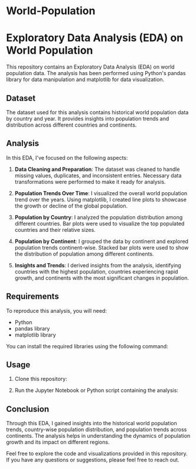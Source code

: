 # World-Population
# Exploratory Data Analysis (EDA) on World Population

This repository contains an Exploratory Data Analysis (EDA) on world population data. The analysis has been performed using Python's pandas library for data manipulation and matplotlib for data visualization.

## Dataset

The dataset used for this analysis contains historical world population data by country and year. It provides insights into population trends and distribution across different countries and continents.

## Analysis

In this EDA, I've focused on the following aspects:

1. **Data Cleaning and Preparation**: The dataset was cleaned to handle missing values, duplicates, and inconsistent entries. Necessary data transformations were performed to make it ready for analysis.

2. **Population Trends Over Time**: I visualized the overall world population trend over the years. Using matplotlib, I created line plots to showcase the growth or decline of the global population.

3. **Population by Country**: I analyzed the population distribution among different countries. Bar plots were used to visualize the top populated countries and their relative sizes.

4. **Population by Continent**: I grouped the data by continent and explored population trends continent-wise. Stacked bar plots were used to show the distribution of population among different continents.

5. **Insights and Trends**: I derived insights from the analysis, identifying countries with the highest population, countries experiencing rapid growth, and continents with the most significant changes in population.

## Requirements

To reproduce this analysis, you will need:

- Python 
- pandas library 
- matplotlib library 

You can install the required libraries using the following command:


## Usage

1. Clone this repository:


2. Run the Jupyter Notebook or Python script containing the analysis:


## Conclusion

Through this EDA, I gained insights into the historical world population trends, country-wise population distribution, and population trends across continents. The analysis helps in understanding the dynamics of population growth and its impact on different regions.

Feel free to explore the code and visualizations provided in this repository. If you have any questions or suggestions, please feel free to reach out.

